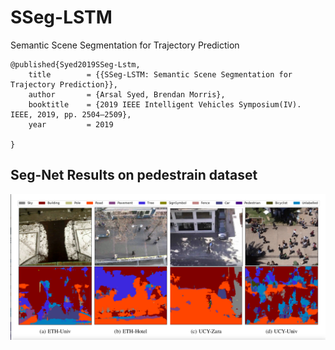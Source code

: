 # SSeg-LSTM
Semantic Scene Segmentation for Trajectory Prediction
```
@published{Syed2019SSeg-Lstm,
    title        = {{SSeg-LSTM: Semantic Scene Segmentation for Trajectory Prediction}},
    author       = {Arsal Syed, Brendan Morris},
    booktitle    = {2019 IEEE Intelligent Vehicles Symposium(IV). IEEE, 2019, pp. 2504–2509},
    year         = 2019
    
}
```


## Seg-Net Results on pedestrain dataset 

![Seg-Net](https://github.com/arsalhuda24/SSeg-LSTM/blob/master/segmentation.png)
